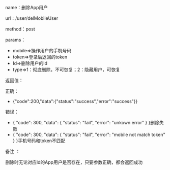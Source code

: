 name：删除App用户

url：/user/delMobileUser

method：post

params：

* mobile=&gt;操作用户的手机号码
* token=&gt;登录后返回的token
* Id=&gt;删除用户的Id
* type=&gt;1：彻底删除，不可恢复；2：隐藏用户，可恢复

返回值：

正确：

* {"code":200,"data":{"status":"success","error":"success"}}

错误：

* { "code": 300, "data": { "status": "fail", "error": "unkown error" } }删除失败
* { "code": 300, "data": { "status": "fail", "error": "mobile not match token" } }手机号码和token不匹配

备注 ：

删除时无论对应Id的App用户是否存在，只要参数正确，都会返回成功

